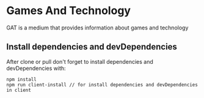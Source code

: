 # Games And Technology

GAT is a medium that provides information about games and technology

## Install dependencies and devDependencies

After clone or pull don't forget to install dependencies and devDependencies with:

```
npm install
npm run client-install // for install dependencies and devDependencies in client
```
